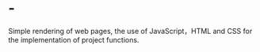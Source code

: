 # -
Simple rendering of web pages, the use of JavaScript，HTML and  CSS for the implementation of project functions.
